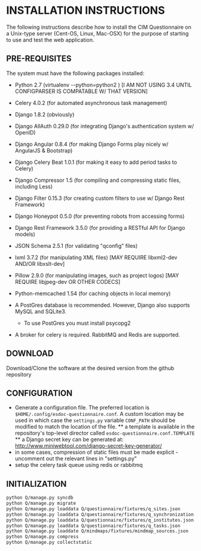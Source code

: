 # INSTALLATION INSTRUCTIONS

The following instructions describe how to install the CIM Questionnaire on a Unix-type server (Cent-OS, Linux, Mac-OSX) for the purpose of starting to use and test the web application. 

## PRE-REQUISITES

The system must have the following packages installed:

* Python 2.7 (virtualenv --python=python2 <env dir>) [I AM NOT USING 3.4 UNTIL CONFIGPARSER IS COMPATABLE W/ THAT VERSION]
* Celery 4.0.2 (for automated asynchronous task management)
* Django 1.8.2 (obviously)
* Django AllAuth 0.29.0 (for integrating Django's authentication system w/ OpenID)
* Django Angular 0.8.4 (for making Django Forms play nicely w/ AngularJS & Bootstrap)
* Django Celery Beat 1.0.1 (for making it easy to add period tasks to Celery)
* Django Compressor 1.5 (for compiling and compressing static files, including Less)
* Django Filter 0.15.3 (for creating custom filters to use w/ Django Rest Framework)
* Django Honeypot 0.5.0 (for preventing robots from accessing forms)
* Django Rest Framework 3.5.0 (for providing a RESTful API for Django models)
* JSON Schema 2.5.1 (for validating "qconfig" files)
* lxml 3.7.2 (for manipulating XML files) [MAY REQUIRE libxml2-dev AND/OR libxslt-dev]
* Pillow 2.9.0 (for manipulating images, such as project logos) [MAY REQUIRE libjpeg-dev OR OTHER CODECS]
* Python-memcached 1.54 (for caching objects in local memory)

* A PostGres database is recommended.  However, Django also supports MySQL and SQLite3.
    * To use PostGres you must install psycopg2
* A broker for celery is required.  RabbitMQ and Redis are supported.


## DOWNLOAD

Download/Clone the software at the desired version from the github repository

## CONFIGURATION

* Generate a configuration file. The preferred location is ``$HOME/.config/esdoc-questionnaire.conf``. A custom location may be used in which case the ``settings.py`` variable ``CONF_PATH`` should be modified to match the location of the file. 
** a template is available in the repository's top-level director called ``esdoc-questionnaire.conf.TEMPLATE``
** a Django secret key can be generated at: http://www.miniwebtool.com/django-secret-key-generator/
* in some cases, compression of static files must be made explicit - uncomment out the relevant lines in "settings.py"
* setup the celery task queue using redis or rabbitmq

## INITIALIZATION

```sh
python Q/manage.py syncdb 
python Q/manage.py migrate
python Q/manage.py loaddata Q/questionnaire/fixtures/q_sites.json
python Q/manage.py loaddata Q/questionnaire/fixtures/q_synchronization.json
python Q/manage.py loaddata Q/questionnaire/fixtures/q_institutes.json
python Q/manage.py loaddata Q/questionnaire/fixtures/q_tasks.json
python Q/manage.py loaddate Q/mindmaps/fixtures/mindmap_sources.json
python Q/manage.py compress
python Q/manage.py collectstatic
```

